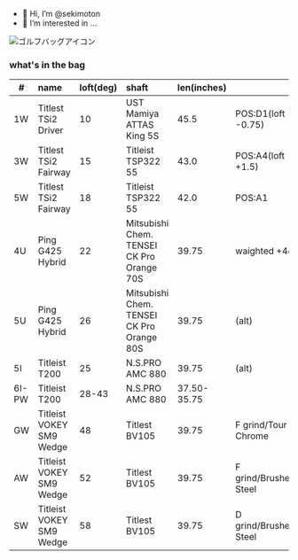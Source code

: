 - 👋 Hi, I’m @sekimoton
- 👀 I’m interested in ...

![ゴルフバッグアイコン](https://user-images.githubusercontent.com/112854810/192196038-e6b869aa-4e89-42dc-ba3e-787f55b8d68e.png)
### what's in the bag
|#|name|loft(deg)|shaft|len(inches)||
|--|:---|:---|:---|:---|:---|
|1W|Titlest TSi2 Driver|10|UST Mamiya ATTAS King 5S|45.5|POS:D1(loft -0.75)|
|3W|Titlest TSi2 Fairway|15|Titleist TSP322 55|43.0|POS:A4(loft +1.5)|
|5W|Titlest TSi2 Fairway|18|Titleist TSP322 55|42.0|POS:A1|
|4U|Ping G425 Hybrid|22|Mitsubishi Chem. TENSEI CK Pro Orange 70S|39.75|waighted +4g|
|5U|Ping G425 Hybrid|26|Mitsubishi Chem. TENSEI CK Pro Orange 80S|39.75|(alt)|
|5I|Titleist T200|25|N.S.PRO AMC 880|39.75|(alt)|
|6I-PW|Titleist T200|28-43|N.S.PRO AMC 880|37.50-35.75||
|GW|Titleist VOKEY SM9 Wedge|48|Titlest BV105|39.75|F grind/Tour Chrome|
|AW|Titleist VOKEY SM9 Wedge|52|Titlest BV105|39.75|F grind/Brushed Steel|
|SW|Titleist VOKEY SM9 Wedge|58|Titlest BV105|39.75|D grind/Brushed Steel|
<!---
sekimoton/sekimoton is a ✨ special ✨ repository because its `README.md` (this file) appears on your GitHub profile.
You can click the Preview link to take a look at your changes.
--->
